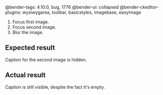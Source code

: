 @bender-tags: 4.10.0, bug, 1776
@bender-ui: collapsed
@bender-ckeditor-plugins: wysiwygarea, toolbar, basicstyles, imagebase, easyimage

1. Focus first image.
1. Focus second image.
1. Blur the image.

## Expected result

Caption for the second image is hidden.

## Actual result

Caption is still visible, despite the fact it's empty.
